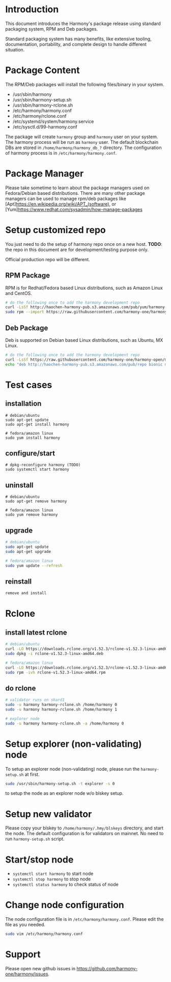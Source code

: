 # Introduction

This document introduces the Harmony's package release using standard packaging system, RPM and Deb packages.

Standard packaging system has many benefits, like extensive tooling, documentation, portability, and complete design to
handle different situation.

# Package Content

The RPM/Deb packages will install the following files/binary in your system.

* /usr/sbin/harmony
* /usr/sbin/harmony-setup.sh
* /usr/sbin/harmony-rclone.sh
* /etc/harmony/harmony.conf
* /etc/harmony/rclone.conf
* /etc/systemd/system/harmony.service
* /etc/sysctl.d/99-harmony.conf

The package will create `harmony` group and `harmony` user on your system.
The harmony process will be run as `harmony` user.
The default blockchain DBs are stored in `/home/harmony/harmony_db_?` directory.
The configuration of harmony process is in `/etc/harmony/harmony.conf`.

# Package Manager

Please take sometime to learn about the package managers used on Fedora/Debian based distributions.
There are many other package managers can be used to manage rpm/deb packages
like [Apt]<https://en.wikipedia.org/wiki/APT_(software)>,
or [Yum]<https://www.redhat.com/sysadmin/how-manage-packages>

# Setup customized repo

You just need to do the setup of harmony repo once on a new host.
**TODO**: the repo in this document are for development/testing purpose only.

Official production repo will be different.

## RPM Package

RPM is for Redhat/Fedora based Linux distributions, such as Amazon Linux and CentOS.

```bash
# do the following once to add the harmony development repo
curl -LsSf http://haochen-harmony-pub.s3.amazonaws.com/pub/yum/harmony-dev.repo | sudo tee -a /etc/yum.repos.d/harmony-dev.repo
sudo rpm --import https://raw.githubusercontent.com/harmony-one/harmony-open/master/harmony-release/harmony-pub.key
```

## Deb Package

Deb is supported on Debian based Linux distributions, such as Ubuntu, MX Linux.

```bash
# do the following once to add the harmony development repo
curl -LsSf https://raw.githubusercontent.com/harmony-one/harmony-open/master/harmony-release/harmony-pub.key | sudo apt-key add
echo "deb http://haochen-harmony-pub.s3.amazonaws.com/pub/repo bionic main" | sudo tee -a /etc/apt/sources.list

```

# Test cases

## installation

```
# debian/ubuntu
sudo apt-get update
sudo apt-get install harmony

# fedora/amazon linux
sudo yum install harmony
```

## configure/start

```
# dpkg-reconfigure harmony (TODO)
sudo systemctl start harmony
```

## uninstall

```
# debian/ubuntu
sudo apt-get remove harmony

# fedora/amazon linux
sudo yum remove harmony
```

## upgrade

```bash
# debian/ubuntu
sudo apt-get update
sudo apt-get upgrade

# fedora/amazon linux
sudo yum update --refresh
```

## reinstall

```bash
remove and install
```

# Rclone

## install latest rclone

```bash
# debian/ubuntu
curl -LO https://downloads.rclone.org/v1.52.3/rclone-v1.52.3-linux-amd64.deb
sudo dpkg -i rclone-v1.52.3-linux-amd64.deb

# fedora/amazon linux
curl -LO https://downloads.rclone.org/v1.52.3/rclone-v1.52.3-linux-amd64.rpm
sudo rpm -ivh rclone-v1.52.3-linux-amd64.rpm
```

## do rclone

```bash
# validator runs on shard1
sudo -u harmony harmony-rclone.sh /home/harmony 0
sudo -u harmony harmony-rclone.sh /home/harmony 1

# explorer node
sudo -u harmony harmony-rclone.sh -a /home/harmony 0
```

# Setup explorer (non-validating) node

To setup an explorer node (non-validating) node, please run the `harmony-setup.sh` at first.

```bash
sudo /usr/sbin/harmony-setup.sh -t explorer -s 0
```

to setup the node as an explorer node w/o blskey setup.

# Setup new validator

Please copy your blskey to `/home/harmony/.hmy/blskeys` directory, and start the node.
The default configuration is for validators on mainnet. No need to run `harmony-setup.sh` script.

# Start/stop node

* `systemctl start harmony` to start node
* `systemctl stop harmony` to stop node
* `systemctl status harmony` to check status of node

# Change node configuration

The node configuration file is in `/etc/harmony/harmony.conf`. Please edit the file as you needed.

```bash
sudo vim /etc/harmony/harmony.conf
```

# Support

Please open new github issues in https://github.com/harmony-one/harmony/issues.
